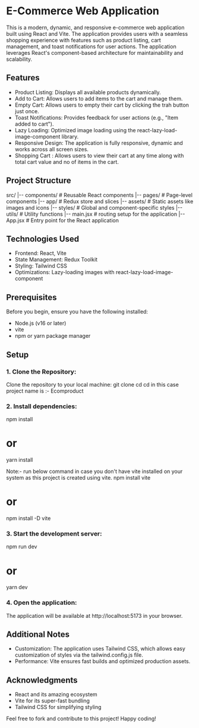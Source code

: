 # E-Commerce Web Application
This is a modern, dynamic, and responsive e-commerce web application built using React and Vite. The application provides users with a seamless shopping experience with features such as product listing, cart management, and toast notifications for user actions. The application leverages React's component-based architecture for maintainability and scalability.

## Features

- Product Listing: Displays all available products dynamically.
- Add to Cart: Allows users to add items to the cart and manage them.
- Empty Cart: Allows users to empty their cart by clicking the trah button just once.
- Toast Notifications: Provides feedback for user actions (e.g., "Item added to cart").
- Lazy Loading: Optimized image loading using the react-lazy-load-image-component library.
- Responsive Design: The application is fully responsive, dynamic and works across all screen sizes.
- Shopping Cart : Allows users to view their cart at any time along with total cart value and no of items in the cart.

## Project Structure

src/
|-- components/         # Reusable React components
|-- pages/              # Page-level components
|-- app/                # Redux store and slices
|-- assets/             # Static assets like images and icons
|-- styles/             # Global and component-specific styles
|-- utils/              # Utility functions
|-- main.jsx            # routing setup for the application 
|-- App.jsx             # Entry point for the React application

## Technologies Used

- Frontend: React, Vite
- State Management: Redux Toolkit
- Styling: Tailwind CSS
- Optimizations: Lazy-loading images with react-lazy-load-image-component

## Prerequisites

Before you begin, ensure you have the following installed:

- Node.js (v16 or later)
- vite 
- npm or yarn package manager

## Setup

### 1. Clone the Repository:

Clone the repository to your local machine:
git clone <repository-url>
cd <repository-folder>
cd <project-name> in this case project name is :- Ecomproduct

### 2. Install dependencies:
npm install
# or
yarn install

Note:- run below command in case you don't have vite installed on your system as this project is created using vite.
npm install vite
# or
npm install -D vite

### 3. Start the development server:
npm run dev
# or
yarn dev

### 4. Open the application:
The application will be available at http://localhost:5173 in your browser.

## Additional Notes
- Customization: The application uses Tailwind CSS, which allows easy customization of styles via the tailwind.config.js file.
- Performance: Vite ensures fast builds and optimized production assets.

## Acknowledgments
- React and its amazing ecosystem
- Vite for its super-fast bundling
- Tailwind CSS for simplifying styling

Feel free to fork and contribute to this project! Happy coding!







